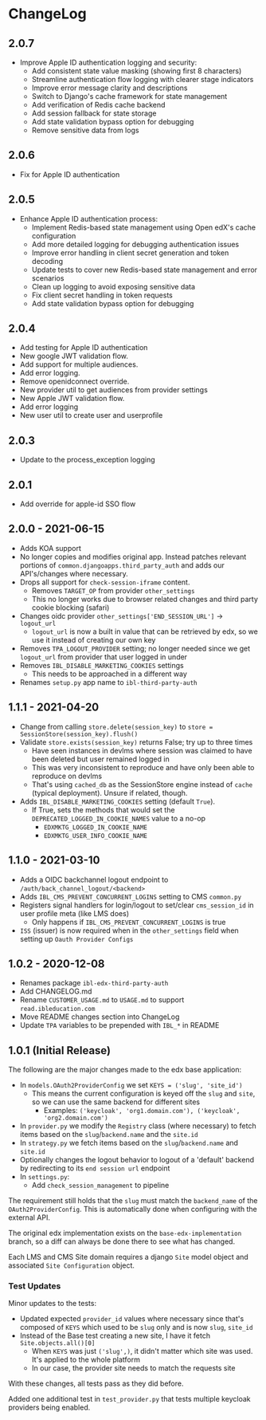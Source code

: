 # ChangeLog

## 2.0.7
- Improve Apple ID authentication logging and security:
  - Add consistent state value masking (showing first 8 characters)
  - Streamline authentication flow logging with clearer stage indicators
  - Improve error message clarity and descriptions
  - Switch to Django's cache framework for state management
  - Add verification of Redis cache backend
  - Add session fallback for state storage
  - Add state validation bypass option for debugging
  - Remove sensitive data from logs

## 2.0.6
- Fix for Apple ID authentication

## 2.0.5
- Enhance Apple ID authentication process:
  - Implement Redis-based state management using Open edX's cache configuration
  - Add more detailed logging for debugging authentication issues
  - Improve error handling in client secret generation and token decoding
  - Update tests to cover new Redis-based state management and error scenarios
  - Clean up logging to avoid exposing sensitive data
  - Fix client secret handling in token requests
  - Add state validation bypass option for debugging

## 2.0.4
- Add testing for Apple ID authentication
- New google JWT validation flow.
- Add support for multiple audiences.
- Add error logging.
- Remove openidconnect override.
- New provider util to get audiences from provider settings
- New Apple JWT validation flow.
- Add error logging
- New user util to create user and userprofile

## 2.0.3
- Update to the process_exception logging

## 2.0.1
- Add override for apple-id SSO flow

## 2.0.0 - 2021-06-15
- Adds KOA support
- No longer copies and modifies original app. Instead patches relevant portions of `common.djangoapps.third_party_auth` and adds our API's/changes where necessary.
- Drops all support for `check-session-iframe` content.
    - Removes `TARGET_OP` from provider `other_settings`
    - This no longer works due to browser related changes and third party cookie blocking (safari)
- Changes oidc provider `other_settings['END_SESSION_URL']` -> `logout_url`
    - `logout_url` is now a built in value that can be retrieved by edx, so we use it instead of creating our own key
- Removes `TPA_LOGOUT_PROVIDER` setting; no longer needed since we get `logout_url` from provider that user logged in under
- Removes `IBL_DISABLE_MARKETING_COOKIES` settings
    - This needs to be approached in a different way
- Renames `setup.py` app name to `ibl-third-party-auth`

## 1.1.1 - 2021-04-20
- Change from calling `store.delete(session_key)` to `store = SessionStore(session_key).flush()`
- Validate `store.exists(session_key)` returns False; try up to three times
    - Have seen instances in devlms where session was claimed to have been deleted but user remained logged in
    - This was very inconsistent to reproduce and have only been able to reproduce on devlms
    - That's using `cached_db` as the SessionStore engine instead of `cache` (typical deployment). Unsure if related, though.
- Adds `IBL_DISABLE_MARKETING_COOKIES` setting (default `True`).
    - If True, sets the methods that would set the `DEPRECATED_LOGGED_IN_COOKIE_NAMES` value to a no-op
        - `EDXMKTG_LOGGED_IN_COOKIE_NAME`
        - `EDXMKTG_USER_INFO_COOKIE_NAME`

## 1.1.0 - 2021-03-10
- Adds a OIDC backchannel logout endpoint to `/auth/back_channel_logout/<backend>`
- Adds `IBL_CMS_PREVENT_CONCURRENT_LOGINS` setting to CMS `common.py`
- Registers signal handlers for login/logout to set/clear `cms_session_id` in user profile meta (like LMS does)
    - Only happens if `IBL_CMS_PREVENT_CONCURRENT_LOGINS` is true
- `ISS` (issuer) is now required when in the `other_settings` field when setting up `Oauth Provider Configs`

## 1.0.2 - 2020-12-08
* Renames package `ibl-edx-third-party-auth`
* Add CHANGELOG.md
* Rename `CUSTOMER_USAGE.md` to `USAGE.md` to support `read.ibleducation.com`
* Move README changes section into ChangeLog
* Update `TPA` variables to be prepended with `IBL_*` in README

## 1.0.1 (Initial Release)
The following are the major changes made to the edx base application:
- In `models.OAuth2ProviderConfig` we set `KEYS = ('slug', 'site_id')`
    - This means the current configuration is keyed off the `slug` and `site`, so we can use the same backend for different sites
        - Examples: `('keycloak', 'org1.domain.com'), ('keycloak', 'org2.domain.com')`
- In `provider.py` we modify the `Registry` class (where necessary) to fetch items based on the `slug`/`backend.name` and the `site.id`
- In `strategy.py` we fetch items based on the `slug`/`backend.name` and `site.id`
- Optionally changes the logout behavior to logout of a 'default' backend by redirecting to its `end session url` endpoint
- In `settings.py`:
    - Add `check_session_management` to pipeline

The requirement still holds that the `slug` must match the `backend_name` of the `OAuth2ProviderConfig`. This is automatically done when configuring with the external API.

The original edx implementation exists on the `base-edx-implementation` branch, so a diff can always be done there to see what has changed.

Each LMS and CMS Site domain requires a django `Site` model object and associated `Site Configuration` object.

### Test Updates
Minor updates to the tests:
- Updated expected `provider_id` values where necessary since that's composed of `KEYS` which used to be `slug` only and is now `slug`, `site_id`
- Instead of the Base test creating a new site, I have it fetch `Site.objects.all()[0]`
    - When `KEYS` was just `('slug',)`, it didn't matter which site was used. It's applied to the whole platform
    - In our case, the provider site needs to match the requests site

With these changes, all tests pass as they did before.

Added one additional test in `test_provider.py` that tests multiple keycloak providers being enabled.
